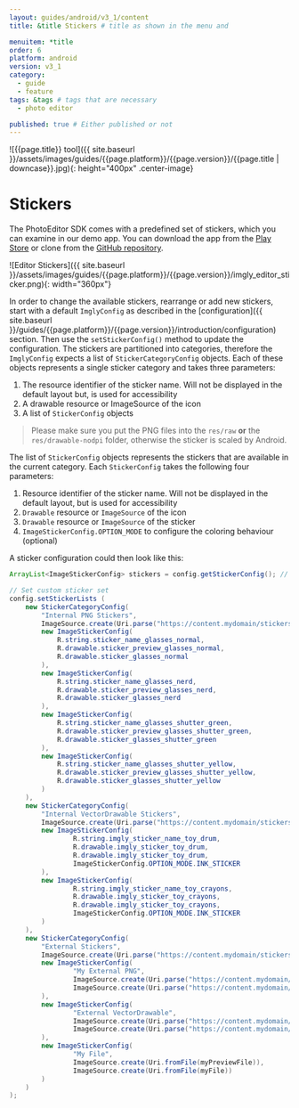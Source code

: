 ```yaml
---
layout: guides/android/v3_1/content
title: &title Stickers # title as shown in the menu and 

menuitem: *title
order: 6
platform: android
version: v3_1
category: 
  - guide
  - feature
tags: &tags # tags that are necessary
  - photo editor 

published: true # Either published or not 
---
```


![{{page.title}} tool]({{ site.baseurl }}/assets/images/guides/{{page.platform}}/{{page.version}}/{{page.title | downcase}}.jpg){: height="400px" .center-image}

# Stickers

The PhotoEditor SDK comes with a predefined set of stickers, which you can examine in our demo app. You can download the app from the [Play Store](https://play.google.com/store/apps/details?id=com.photoeditorsdk.android.app) or clone from the [GitHub repository](https://github.com/imgly/imgly-sdk-android-demo).

![Editor Stickers]({{ site.baseurl }}/assets/images/guides/{{page.platform}}/{{page.version}}/imgly_editor_sticker.png){: width="360px"}

In order to change the available stickers, rearrange or add new stickers, start with a default `ImglyConfig` as described in the [configuration]({{ site.baseurl }}/guides/{{page.platform}}/{{page.version}}/introduction/configuration) section. Then use the `setStickerConfig()` method to update the configuration. The stickers are partitioned into categories, therefore the `ImglyConfig` expects a list of `StickerCategoryConfig` objects. Each of these objects represents a single sticker category and takes three parameters:

1. The resource identifier of the sticker name. Will not be displayed in the default layout but, is used for accessibility
2. A drawable resource or ImageSource of the icon
3. A list of `StickerConfig` objects

> Please make sure you put the PNG files into the `res/raw` **or** the `res/drawable-nodpi` folder, otherwise the sticker is scaled by Android.

The list of `StickerConfig` objects represents the stickers that are available in the current category. Each `StickerConfig` takes the following four parameters:

1. Resource identifier of the sticker name. Will not be displayed in the default layout, but is used for accessibility
2. `Drawable` resource or `ImageSource` of the icon
3. `Drawable` resource or `ImageSource` of the sticker
4. `ImageStickerConfig.OPTION_MODE` to configure the coloring behaviour (optional)

A sticker configuration could then look like this:

```java
ArrayList<ImageStickerConfig> stickers = config.getStickerConfig(); // Default set

// Set custom sticker set
config.setStickerLists (
    new StickerCategoryConfig(
        "Internal PNG Stickers",
        ImageSource.create(Uri.parse("https://content.mydomain/stickers/external-stickers-category-icon.png")),
        new ImageStickerConfig(
            R.string.sticker_name_glasses_normal, 
            R.drawable.sticker_preview_glasses_normal, 
            R.drawable.sticker_glasses_normal
        ),
        new ImageStickerConfig(
            R.string.sticker_name_glasses_nerd, 
            R.drawable.sticker_preview_glasses_nerd, 
            R.drawable.sticker_glasses_nerd
        ),
        new ImageStickerConfig(
            R.string.sticker_name_glasses_shutter_green, 
            R.drawable.sticker_preview_glasses_shutter_green, 
            R.drawable.sticker_glasses_shutter_green
        ),
        new ImageStickerConfig(
            R.string.sticker_name_glasses_shutter_yellow, 
            R.drawable.sticker_preview_glasses_shutter_yellow, 
            R.drawable.sticker_glasses_shutter_yellow
        )
    ),
    new StickerCategoryConfig(
        "Internal VectorDrawable Stickers",
        ImageSource.create(Uri.parse("https://content.mydomain/stickers/external-stickers-category-icon.png")),
        new ImageStickerConfig(
                R.string.imgly_sticker_name_toy_drum, 
                R.drawable.imgly_sticker_toy_drum, 
                R.drawable.imgly_sticker_toy_drum, 
                ImageStickerConfig.OPTION_MODE.INK_STICKER
        ),
        new ImageStickerConfig(
                R.string.imgly_sticker_name_toy_crayons, 
                R.drawable.imgly_sticker_toy_crayons, 
                R.drawable.imgly_sticker_toy_crayons, 
                ImageStickerConfig.OPTION_MODE.INK_STICKER
        )
    ),
    new StickerCategoryConfig(
        "External Stickers",
        ImageSource.create(Uri.parse("https://content.mydomain/stickers/external-stickers-category-icon.png")),
        new ImageStickerConfig(
                "My External PNG", 
                ImageSource.create(Uri.parse("https://content.mydomain/stickers/glasses-preview-128x128.png")), 
                ImageSource.create(Uri.parse("https://content.mydomain/stickers/glasses.png"))
        ),
        new ImageStickerConfig(
                "External VectorDrawable", 
                ImageSource.create(Uri.parse("https://content.mydomain/stickers/glasses-vector.xml")), 
                ImageSource.create(Uri.parse("https://content.mydomain/stickers/glasses-vector.xml"))
        ),
        new ImageStickerConfig(
                "My File", 
                ImageSource.create(Uri.fromFile(myPreviewFile)), 
                ImageSource.create(Uri.fromFile(myFile))
        )
    )
);
```
